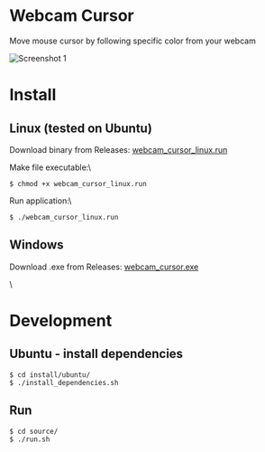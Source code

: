 # Webcam Cursor
Move mouse cursor by following specific color from your webcam

![Screenshot 1][screenshot]

# Install

## Linux (tested on Ubuntu)
Download binary from Releases:  [webcam_cursor_linux.run](https://github.com/nexayq/webcam_cursor/releases/download/webcam_cursor_v1.0/webcam_cursor_linux.run)


Make file executable:\

    $ chmod +x webcam_cursor_linux.run


Run application:\

    $ ./webcam_cursor_linux.run


## Windows
Download .exe from Releases:  [webcam_cursor.exe](https://github.com/nexayq/webcam_cursor/releases/download/webcam_cursor_v1.0/webcam_cursor.exe)

\

# Development

## Ubuntu - install dependencies
    $ cd install/ubuntu/
    $ ./install_dependencies.sh


## Run
    $ cd source/
    $ ./run.sh

[screenshot]:       https://github.com/nexayq/follow_color/blob/master/data/screenshots/screenshot_move_cursor.jpg
